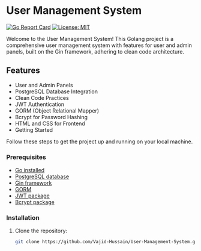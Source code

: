 # User Management System

[![Go Report Card](https://goreportcard.com/badge/github.com/Vajid-Hussain/User-Management-System)](https://goreportcard.com/report/github.com/Vajid-Hussain/User-Management-System)
[![License: MIT](https://img.shields.io/badge/License-MIT-yellow.svg)](https://opensource.org/licenses/MIT)

Welcome to the User Management System! This Golang project is a comprehensive user management system with features for user and admin panels, built on the Gin framework, adhering to clean code architecture.

## Features

- User and Admin Panels
- PostgreSQL Database Integration
- Clean Code Practices
- JWT Authentication
- GORM (Object Relational Mapper)
- Bcrypt for Password Hashing
- HTML and CSS for Frontend
- Getting Started

Follow these steps to get the project up and running on your local machine.

### Prerequisites

- [Go installed](https://golang.org/doc/install)
- [PostgreSQL database](https://www.postgresql.org/download/)
- [Gin framework](https://gin-gonic.com/docs/getting-started/installation/)
- [GORM](https://gorm.io/docs/)
- [JWT package](https://github.com/dgrijalva/jwt-go)
- [Bcrypt package](https://pkg.go.dev/golang.org/x/crypto/bcrypt)

### Installation

1. Clone the repository:
   ```bash
   git clone https://github.com/Vajid-Hussain/User-Management-System.git
   ```
